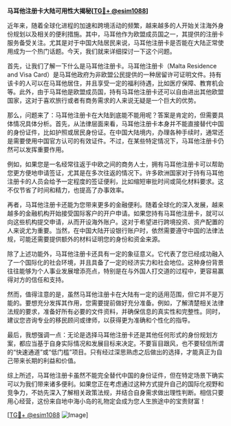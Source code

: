 **马耳他注册卡大陆可用性大揭秘[[TG💪+ @esim1088](https://t.me/s/esim1088)]**

近年来，随着全球化进程的加速和跨境活动的频繁，越来越多的人开始关注海外身份规划以及相关的便利措施。其中，马耳他作为欧盟成员国之一，其提供的注册卡服务备受关注。尤其是对于中国大陆居民来说，马耳他注册卡是否能在大陆正常使用成为一个热门话题。今天，我们就来详细探讨一下这个问题。

首先，让我们了解一下什么是马耳他注册卡。马耳他注册卡（Malta Residence and Visa Card）是马耳他政府为非欧盟公民提供的一种居留许可证明文件。持有该卡的人可以在马耳他居住，并且享受一定的福利待遇，比如医疗保障、教育机会等。此外，由于马耳他是欧盟成员国，持有马耳他注册卡还可以自由进出其他欧盟国家，这对于喜欢旅行或者有商务需求的人来说无疑是一个巨大的优势。

那么，问题来了：马耳他注册卡在大陆到底能不能用呢？答案是肯定的，但需要具体情况具体分析。首先，从法律层面来看，马耳他注册卡本身并不能直接替代中国的身份证件，比如护照或居民身份证。在中国大陆境内，办理各种手续时，通常还是需要使用中国官方认可的有效证件。不过，在某些特定情况下，马耳他注册卡仍然可以发挥重要作用。

例如，如果您是一名经常往返于中欧之间的商务人士，拥有马耳他注册卡可以帮助您更方便地申请签证，尤其是在多次往返的情况下。许多欧洲国家对于持有马耳他注册卡的人员会给予一定程度的签证便利，比如缩短审批时间或简化材料要求。这不仅节省了时间和精力，也提高了办事效率。

再者，马耳他注册卡还能为您带来更多的金融便利。随着全球化的深入发展，越来越多的金融机构开始接受国际客户的开户申请。如果您持有马耳他注册卡，就可以向这些机构提交申请，从而开设海外账户。这对于希望进行跨境投资、资产配置的人来说尤为重要。当然，在中国大陆开设银行账户时，依然需要遵守中国的法律法规，可能还需要提供额外的材料证明您的身份和资金来源。

除了上述功能外，马耳他注册卡还具有一定的象征意义。它代表了您已经成功融入了一个国际化的社会环境，并且具备了一定的经济实力和社会地位。这种身份背景往往能够为个人事业发展增添亮点，特别是在与外国人打交道的过程中，更容易赢得对方的信任和支持。

然而，值得注意的是，虽然马耳他注册卡在大陆有一定的适用范围，但它并不是万能的。要想充分发挥其作用，您需要提前做好充分准备。例如，了解清楚相关法律法规的要求，准备好所有必要的文件资料，并确保信息的真实性和完整性。同时，建议您咨询专业的移民顾问或律师，以获得更为准确和个性化的指导。

最后，我想强调一点：无论是选择马耳他注册卡还是其他任何形式的身份规划方案，都应当基于自身实际情况和发展目标来决定。不要盲目跟风，也不要轻信所谓的“快速通道”或“低门槛”项目。只有经过深思熟虑之后做出的选择，才能真正为自己带来长期的利益和价值。

综上所述，马耳他注册卡虽然不能完全替代中国的身份证件，但在特定场景下确实可以为我们带来诸多便利。如果您正在考虑通过这种方式提升自己的国际化视野和竞争力，不妨先深入了解相关政策法规，并结合自身需求做出理性判断。相信只要用心经营，这份来自地中海小岛的礼物定会成为您人生旅途中的宝贵财富！

[[TG💪+ @esim1088](https://t.me/s/esim1088) ![Image](https://i.postimg.cc/4NQfJmqS/Snipaste-2025-05-13-00-14-12.png)]